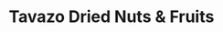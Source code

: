 ---
title: "Tavazo Dried Nuts & Fruits"
url: /richmond-hill/tavazo-dried-nuts-und-fruits/
shop: Supermarkt
---